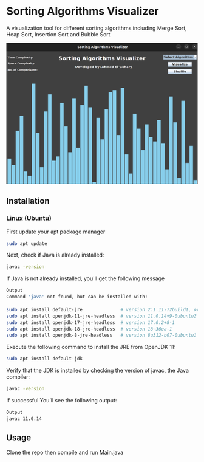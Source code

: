 # Sorting Algorithms Visualizer
A visualization tool for different sorting algorithms including Merge Sort, Heap Sort, Insertion Sort and Bubble Sort

![visualizer](vis.png)

## Installation
### Linux (Ubuntu)
First update your apt package manager
```bash
sudo apt update
```
Next, check if Java is already installed:
```bash
javac -version
```

If Java is not already installed, you'll get the following message
```bash
Output
Command 'java' not found, but can be installed with:

sudo apt install default-jre              # version 2:1.11-72build1, or
sudo apt install openjdk-11-jre-headless  # version 11.0.14+9-0ubuntu2
sudo apt install openjdk-17-jre-headless  # version 17.0.2+8-1
sudo apt install openjdk-18-jre-headless  # version 18~36ea-1
sudo apt install openjdk-8-jre-headless   # version 8u312-b07-0ubuntu1
```

Execute the following command to install the JRE from OpenJDK 11:
```bash
sudo apt install default-jdk
```

Verify that the JDK is installed by checking the version of javac, the Java compiler:
```bash
javac -version
```
If successful You’ll see the following output:
```bash
Output
javac 11.0.14
```

## Usage
Clone the repo then compile and run Main.java

